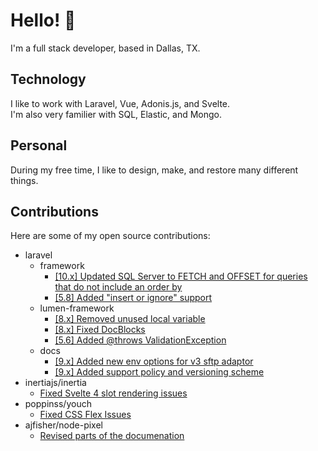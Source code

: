 # Hello! 👋

I'm a full stack developer, based in Dallas, TX. 

## Technology

I like to work with Laravel, Vue, Adonis.js, and Svelte.  
I'm also very familier with SQL, Elastic, and Mongo. 

## Personal

During my free time, I like to design, make, and restore many different things. 

## Contributions

Here are some of my open source contributions:

- laravel
  - framework
    - [[10.x] Updated SQL Server to FETCH and OFFSET for queries that do not include an order by](https://github.com/laravel/framework/pull/44937)
    - [[5.8] Added "insert or ignore" support](https://github.com/laravel/framework/pull/29639)
  - lumen-framework
    - [[8.x] Removed unused local variable](https://github.com/laravel/lumen-framework/pull/1186)
    - [[8.x] Fixed DocBlocks](https://github.com/laravel/lumen-framework/pull/1187)
    - [[5.6] Added @throws ValidationException](https://github.com/laravel/lumen-framework/pull/732)
  - docs
    - [[9.x] Added new env options for v3 sftp adaptor](https://github.com/laravel/docs/pull/7757)
    - [[9.x] Added support policy and versioning scheme](https://github.com/laravel/lumen-docs/pull/198)
- inertiajs/inertia
  - [Fixed Svelte 4 slot rendering issues](https://github.com/inertiajs/inertia/pull/1763)
- poppinss/youch
  - [Fixed CSS Flex Issues](https://github.com/poppinss/youch/pull/54)
- ajfisher/node-pixel
  - [Revised parts of the documenation](https://github.com/ajfisher/node-pixel/pull/134)
